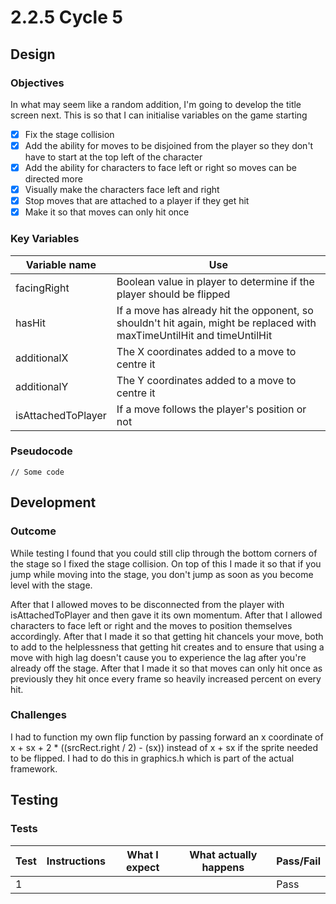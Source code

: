 # 2.2.5 Cycle 5

## Design

### Objectives

In what may seem like a random addition, I'm going to develop the title screen next. This is so that I can initialise variables on the game starting

* [x] Fix the stage collision
* [x] Add the ability for moves to be disjoined from the player so they don't have to start at the top left of the character
* [x] Add the ability for characters to face left or right so moves can be directed more
* [x] Visually make the characters face left and right
* [x] Stop moves that are attached to a player if they get hit
* [x] Make it so that moves can only hit once

### Key Variables

| Variable name      | Use                                                                                                                     |
| ------------------ | ----------------------------------------------------------------------------------------------------------------------- |
| facingRight        | Boolean value in player to determine if the player should be flipped                                                    |
| hasHit             | If a move has already hit the opponent, so shouldn't hit again, might be replaced with maxTimeUntilHit and timeUntilHit |
| additionalX        | The X coordinates added to a move to centre it                                                                          |
| additionalY        | The Y coordinates added to a move to centre it                                                                          |
| isAttachedToPlayer | If a move follows the player's position or not                                                                          |

### Pseudocode

```
// Some code
```

## Development

### Outcome

While testing I found that you could still clip through the bottom corners of the stage so I fixed the stage collision. On top of this I made it so that if you jump while moving into the stage, you don't jump as soon as you become level with the stage.

After that I allowed moves to be disconnected from the player with isAttachedToPlayer and then gave it its own momentum. After that I allowed characters to face left or right and the moves to position themselves accordingly. After that I made it so that getting hit chancels your move, both to add to the helplessness that getting hit creates and to ensure that using a move with high lag doesn't cause you to experience the lag after you're already off the stage. After that I made it so that moves can only hit once as previously they hit once every frame so heavily increased percent on every hit.

### Challenges

&#x20;I had to function my own flip function by passing forward an x coordinate of x + sx + 2 \* ((srcRect.right / 2) - (sx)) instead of x + sx if the sprite needed to be flipped. I had to do this in graphics.h which is part of the actual framework.

## Testing

### Tests

| Test | Instructions | What I expect | What actually happens | Pass/Fail |
| ---- | ------------ | ------------- | --------------------- | --------- |
| 1    |              |               |                       | Pass      |
